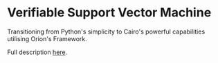 # Verifiable Support Vector Machine
Transitioning from Python's simplicity to Cairo's powerful capabilities utilising Orion's Framework.

Full description [here](https://github.com/gizatechxyz/orion/issues/198).